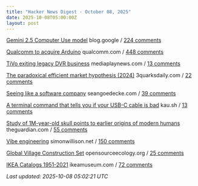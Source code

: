 ```yaml
---
title: "Hacker News Digest · October 08, 2025"
date: 2025-10-08T05:00:00Z
layout: post
---
```


[Gemini 2.5 Computer Use model](https://blog.google/technology/google-deepmind/gemini-computer-use-model/)  blog.google / [224 comments](https://news.ycombinator.com/item?id=45507936)

[Qualcomm to acquire Arduino](https://www.qualcomm.com/news/releases/2025/10/qualcomm-to-acquire-arduino-accelerating-developers--access-to-i)  qualcomm.com / [448 comments](https://news.ycombinator.com/item?id=45502541)

[TiVo exiting legacy DVR business](https://www.mediaplaynews.com/tivo-exiting-legacy-dvr-business/)  mediaplaynews.com / [13 comments](https://news.ycombinator.com/item?id=45511798)

[The paradoxical efficient market hypothesis (2024)](https://3quarksdaily.com/3quarksdaily/2024/09/the-paradoxical-efficient-market-hypothesis.html)  3quarksdaily.com / [22 comments](https://news.ycombinator.com/item?id=45511294)

[Seeing like a software company](https://www.seangoedecke.com/seeing-like-a-software-company/)  seangoedecke.com / [39 comments](https://news.ycombinator.com/item?id=45505539)

[A terminal command that tells you if your USB-C cable is bad](https://kau.sh/blog/usbi/)  kau.sh / [13 comments](https://news.ycombinator.com/item?id=45489317)

[Study of 1M-year-old skull points to earlier origins of modern humans](https://www.theguardian.com/science/2025/sep/25/study-of-1m-year-old-skull-points-to-earlier-origins-of-modern-humans)  theguardian.com / [55 comments](https://news.ycombinator.com/item?id=45510582)

[Vibe engineering](https://simonwillison.net/2025/Oct/7/vibe-engineering/)  simonwillison.net / [150 comments](https://news.ycombinator.com/item?id=45503867)

[Global Village Construction Set](https://www.opensourceecology.org/gvcs/)  opensourceecology.org / [25 comments](https://news.ycombinator.com/item?id=45489065)

[IKEA Catalogs 1951-2021](https://ikeamuseum.com/en/explore/ikea-catalogue/)  ikeamuseum.com / [72 comments](https://news.ycombinator.com/item?id=45504470)


_Last updated: 2025-10-08 05:02:21 UTC_
